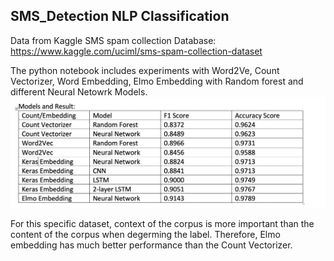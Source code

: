 ## SMS_Detection NLP Classification

Data from Kaggle SMS spam collection Database: https://www.kaggle.com/uciml/sms-spam-collection-dataset

The python notebook includes experiments with Word2Ve, Count Vectorizer, Word Embedding, Elmo Embedding with Random forest and different Neural Netowrk Models.
![Image description](https://github.com/TommyJiang91/SMS_Detection/blob/master/Result.png)

For this specific dataset, context of the corpus is more important than the content of the corpus when degerming the label. Therefore, Elmo embedding has much better performance than the Count Vectorizer.

